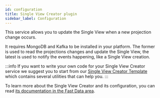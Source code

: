 ```yaml
---
id: configuration
title: Single View Creator plugin
sidebar_label: Configuration
---
```

This service allows you to update the Single View when a new projection change occurs.

It requires MongoDB and Kafka to be installed in your platform. The former is used to read the projections changes and update the Single View, the latest is used to notify the events happening, like a Single View creation.  

:::info
If you want to write your own code for your Single View Creator service we suggest you to start from our [Single View Creator Template](../../fast_data/single_view_creator/manual-configuration#single-view-creator-template) which contains several utilities that can help you.
:::

To learn more about the Single View Creator and its configuration, you can read [its documentation in the Fast Data area](../../fast_data/single_view_creator/overview).
